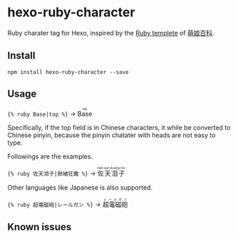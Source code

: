 # hexo-ruby-character #

Ruby charater tag for Hexo, inspired by the [Ruby templete](http://zh.moegirl.org/Template:Ruby) of [萌娘百科](http://zh.moegirl.org).

## Install ##

```
npm install hexo-ruby-character --save
```

## Usage ##

`{% ruby Base|top %}` → <ruby>Base<rp> (</rp><rt>top</rt><rp>) </rp></ruby>

Specifically, if the top field is in Chinese characters, it while be converted to Chinese pinyin, because the pinyin chatater with heads are not easy to type.

Followings are the examples.

`{% ruby 佐天泪子|掀裙狂魔 %}`  → <ruby>佐天泪子<rp> (</rp><rt>xiān qún kuáng mó</rt><rp>) </rp></ruby>

Other languages like Japanese is also supported.

`{% ruby 超電磁砲|レールガン %}` → <ruby>超電磁砲<rp> (</rp><rt>レールガン</rt><rp>) </rp></ruby>

## Known issues ##




